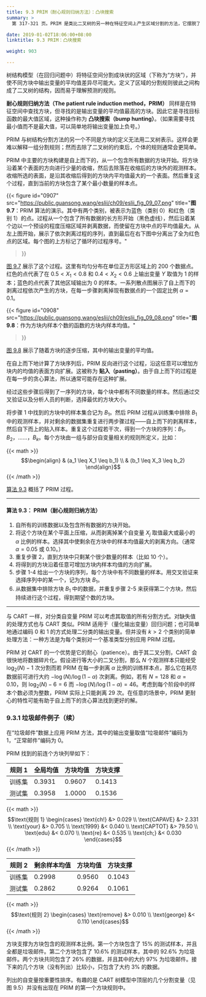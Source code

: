 ```yaml
---
title: 9.3 PRIM（耐心规则归纳方法）：凸块搜索
summary: >
  第 317-321 页。PRIM 是类比二叉树的另一种在特征空间上产生区域分割的方法，它摆脱了二叉树结构的约束，并且在分割中更有“耐心”，因此可能会得到更好的分割。

date: 2019-01-02T18:06:00+08:00
linktitle: 9.3 PRIM：凸块搜索

weight: 903

---
```


树结构模型（在回归问题中）将特征空间分割成块状的区域（下称为“方块”），并使不同方块中输出变量的平均值差异尽可能大。定义了区域的分割规则彼此之间构成了二叉树的结构，因而易于理解预测的规则。

**耐心规则归纳方法（The patient rule induction method，PRIM）** 同样是在特征空间中查找方块，但寻找的是输出变量的平均值最高的方块。因此它是寻找目标函数的最大值区域，这种操作称为 **凸块搜索（bump hunting）**。（如果需要寻找最小值而不是最大值，可以简单地将输出变量加上负号。）

PRIM 与树结构分割方法的另一个不同是方块的定义无法用二叉树表示。这样会更难以解释一组分割规则；然而去除了二叉树的约束后，个体的规则通常会更简单。

PRIM 中主要的方块构建是自上而下的，从一个包含所有数据的方块开始。将方块沿着某个表面的方向进行少量的收缩，然后去除落在收缩后的方块外的观测样本。收缩所选的表面，是沿其收缩后得到的方块内平均值最大的一个表面。然后重复这个过程，直到当前的方块包含了某个最小数量的样本点。

{{< figure
  id="0907"
  src="https://public.guansong.wang/eslii/ch09/eslii_fig_09_07.png"
  title="**图 9.7**：PRIM 算法的演示。其中有两个类别，被表示为蓝色（类别 0）和红色（类别 1）的点。过程从一个包含了所有数据的长方形开始（黑色虚线），然后沿着某个边以一个预设的程度压缩区域并剥离数据，而使留在方块中点的平均值最大。从左上图开始，展示了依次剥离过程的序列，直到最后在右下图中分离出了全为红色点的区域。每个图的上方标记了循环的过程序号。"
>}}

[图 9.7](#figure-f0907) 展示了这个过程。这里有均匀分布在单位正方形区域上的 200 个数据点。红色的点代表了在 $0.5<X_1<0.8$ 和 $0.4<X_2<0.6$ 上输出变量 $Y$ 取值为 1 的样本；蓝色的点代表了其他区域输出为 0 的样本。一系列散点图展示了自上而下的剥离过程依次产生的方块，在每一步骤剥离掉现有数据点的一个固定比例 $\alpha=0.1$。

{{< figure
  id="0908"
  src="https://public.guansong.wang/eslii/ch09/eslii_fig_09_08.png"
  title="**图 9.8**：作为方块内样本个数的函数的方块内样本均值。"
>}}

[图 9.8](#figure-f0908) 展示了随着方块的逐步压缩，其中的输出变量的平均值。

在自上而下地计算了方块序列后，PRIM 反向进行这个过程，沿这任意可以增加方块内的均值的表面方向扩展。这被称为 **贴入（pasting）**。由于自上而下的过程是在每一步的贪心算法，所以通常可能存在这种扩展。

经过这些步骤后得到了一序列的方块，每个块中都有不同数量的样本。然后通过交叉验证以及分析人员的判断，选择最优的方块大小。

将步骤 1 中找到的方块中的样本集合记为 $B_1$。然后 PRIM 过程从训练集中排除 $B_1$ 中的观测样本，并对剩余的数据集重复进行两步骤过程——自上而下的剥离样本，然后自下而上的贴入样本。重复这个过程若干次，得到一个方块的序列：$B_1$， $B_2$，……，$B_k$。每个方块由一组与部分自变量相关的规则所定义，比如：

{{< math >}}
$$\begin{align}
& (a_1 \leq X_1 \leq b_1) \\ & (b_1 \leq X_3 \leq b_2)
\end{align}$$
{{< /math >}}

[算法 9.3](#算法-93-prim耐心规则归纳方法) 概括了 PRIM 过程。

----------

#### 算法 9.3： PRIM（耐心规则归纳方法）

1. 自所有的训练数据以及包含所有数据的方块开始。
2. 将这个方块在某个平面上压缩，从而剥离掉某个自变量 $X_j$ 取值最大或最小的 $\alpha$ 比例的样本。选择其中使剩余在方块中的样本均值最大的剥离方向。（通常 $\alpha=0.05$ 或 $0.10$。）
3. 重复步骤 2，直到方块中只剩某个很少数量的样本（比如 10 个）。
4. 将得到的方块沿着任意可增加方块内样本均值的方向扩展。
5. 步骤 1-4 给出一个方块的序列，每个方块中有不同数量的样本。用交叉验证来选择序列中的某一个，记为方块 $B_1$。
6. 从数据集中排除方块 $B_1$ 中的数据，并重复步骤 2-5 来获得第二个方块，然后持续进行这个过程，得到期望个数的方块。

----------

与 CART 一样，对分类自变量 PRIM 可以考虑其取值的所有分割方式。对缺失值的处理方式也与 CART 类似。PRIM 适用于（量化输出变量）回归问题；也可简单地通过编码 0 和 1 的方式处理二分类的输出变量。但并没有 $k>2$ 个类别的简单处理方法：一种方法是为每个类别对一个基准类型分别应用 PRIM 过程。

PRIM 对 CART 的一个优势是它的耐心（patience）。由于其二叉分割，CART 会很快地将数据碎片化。假设进行等大小的二叉分割，那么 $N$ 个观测样本只能经受 $\log_2(N)-1$ 次分割而若 PRIM 在每一步剥离 $\alpha$ 比例的训练样本点，那么它在耗尽数据前可进行大约 $-\log(N)/\log(1-\alpha)$ 次剥离。例如，若有 $N=128$ 和 $\alpha=0.10$，则 $\log_2(N)-6=6$ 而 $-\log(N)/\log(1-\alpha)=46$。考虑到每个阶段中的样本个数必须为整数，PRIM 实际上只能剥离 29 次。在任意的场景中，PRIM 更耐心的特性可能有助于自上而下的贪心算法找到更好的解。

### 9.3.1 垃圾邮件例子（续）

在“垃圾邮件”数据上应用 PRIM 方法，其中的输出变量取值“垃圾邮件”编码为 1，“正常邮件”编码为 0。

PRIM 找到的前连个方块列举如下：

| 规则 1 | 全局均值 | 方块均值 | 方块支撑 |
|--------|--------|--------|----------|
| 训练集  | 0.3931 | 0.9607 | 0.1413 |
| 测试集  | 0.3958 | 1.0000 | 0.1536 |

{{< math >}}
$$\text{规则 1} \begin{cases}
\text{ch!} &> 0.029 \\ \text{CAPAVE} &> 2.331 \\
\text{your} &> 0.705 \\ \text{1999} &< 0.040 \\
\text{CAPTOT} &> 79.50 \\ \text{edu} &< 0.070 \\
\text{re} &< 0.535 \\ \text{ch;} &< 0.030
\end{cases}$$
{{< /math >}}

| 规则 2 | 剩余样本均值 | 方块均值 | 方块支撑 |
|--------|------------|--------|---------|
| 训练集  | 0.2998 | 0.9560 | 0.1043 |
| 测试集  | 0.2862 | 0.9264 | 0.1061 |

{{< math >}}
$$\text{规则 2} \begin{cases}
\text{remove} &> 0.010 \\ \text{george} &< 0.110
\end{cases}$$
{{< /math >}}

方块支撑为方块包含的观测样本比例。第一个方块包含了 15% 的测试样本，并且全都是垃圾邮件。第二个方块包含了 10.6% 的测试样本，其中的 92.6% 为垃圾邮件。两个方块共同包含了 26% 的数据，并且其中的大约 97% 为垃圾邮件。接下来的几个方块（没有列出）比较小，只包含了大约 3% 的数据。

列出的自变量按重要性排序。有趣的是 CART 树模型中顶层的几个分割变量（见图 9.5）并没有出现在 PRIM 的第一个方块规则中。